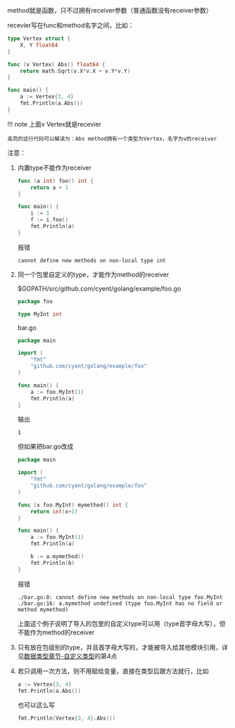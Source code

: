method就是函数，只不过拥有receiver参数（普通函数没有receiver参数）

recevier写在func和method名字之间，比如：

```go hl_lines="5"
type Vertex struct {
	X, Y float64
}

func (v Vertex) Abs() float64 {
	return math.Sqrt(v.X*v.X + v.Y*v.Y)
}

func main() {
	a := Vertex{3, 4}
	fmt.Println(a.Abs())
}
```

!!! note
	上面v Vertex就是recevier

	高亮的这行代码可以解读为：Abs method拥有一个类型为Vertex，名字为v的receiver

注意：

1. 内置type不能作为receiver

	```go
	func (a int) foo() int {
	    return a + 1
	}

	func main() {
	    i := 1
	    f := i.foo()
	    fmt.Println(a)
	}
	```

	报错

	```text
	cannot define new methods on non-local type int
	```

2. 同一个包里自定义的type，才能作为method的receiver

	$GOPATH/src/github.com/cyent/golang/example/foo.go

	```go
	package foo

	type MyInt int
	```

	bar.go

	```go
	package main

	import (
	    "fmt"
	    "github.com/cyent/golang/example/foo"
	)

	func main() {
	    a := foo.MyInt(1)
	    fmt.Println(a)
	}
	```

	输出

	```text
	1
	```

	但如果把bar.go改成

	```go
	package main

	import (
	    "fmt"
	    "github.com/cyent/golang/example/foo"
	)

	func (x foo.MyInt) mymethod() int {
	    return int(x+1)
	}

	func main() {
	    a := foo.MyInt(1)
	    fmt.Println(a)

	    b := a.mymethod()
	    fmt.Println(b)
	}
	```

	报错

	```text
	./bar.go:8: cannot define new methods on non-local type foo.MyInt
	./bar.go:16: a.mymethod undefined (type foo.MyInt has no field or method mymethod)
	```

	上面这个例子说明了导入的包里的自定义type可以用（type首字母大写），但不能作为method的receiver

3. 只有放在包级别的type，并且首字母大写的，才能被导入给其他模块引用，详见[数据类型章节-自定义类型](/basic/type_custom/#_3)的第4点

4. 若只调用一次方法，则不用赋给变量，直接在类型后跟方法就行，比如

	```go
	a := Vertex{3, 4}
	fmt.Println(a.Abs())
	```

	也可以这么写

	```go
	fmt.Println(Vertex{3, 4}.Abs())
	```
